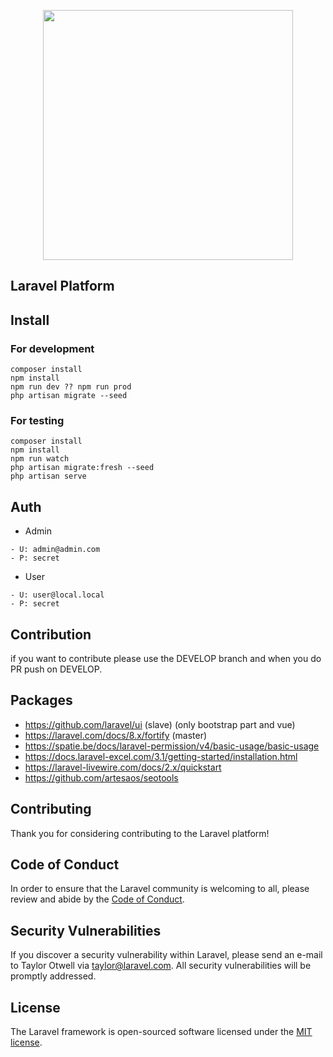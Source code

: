 <p align="center"><a href="https://laravel.com" target="_blank"><img src="https://raw.githubusercontent.com/laravel/art/master/logo-lockup/5%20SVG/2%20CMYK/1%20Full%20Color/laravel-logolockup-cmyk-red.svg" width="400"></a></p>


## Laravel Platform


## Install

### For development
```$xslt
composer install
npm install
npm run dev ?? npm run prod
php artisan migrate --seed
```

### For testing
```
composer install
npm install
npm run watch
php artisan migrate:fresh --seed
php artisan serve
```

## Auth

- Admin
```
- U: admin@admin.com
- P: secret
```

- User
```
- U: user@local.local  
- P: secret
```

## Contribution
 
 if you want to contribute please use the DEVELOP branch and when you do PR push on DEVELOP.

## Packages 

- https://github.com/laravel/ui (slave) (only bootstrap part and vue)
- https://laravel.com/docs/8.x/fortify (master)
- https://spatie.be/docs/laravel-permission/v4/basic-usage/basic-usage 
- https://docs.laravel-excel.com/3.1/getting-started/installation.html
- https://laravel-livewire.com/docs/2.x/quickstart
- https://github.com/artesaos/seotools


## Contributing

Thank you for considering contributing to the Laravel platform!

## Code of Conduct

In order to ensure that the Laravel community is welcoming to all, please review and abide by the [Code of Conduct](https://laravel.com/docs/contributions#code-of-conduct).

## Security Vulnerabilities

If you discover a security vulnerability within Laravel, please send an e-mail to Taylor Otwell via [taylor@laravel.com](mailto:taylor@laravel.com). All security vulnerabilities will be promptly addressed.

## License

The Laravel framework is open-sourced software licensed under the [MIT license](https://opensource.org/licenses/MIT).
